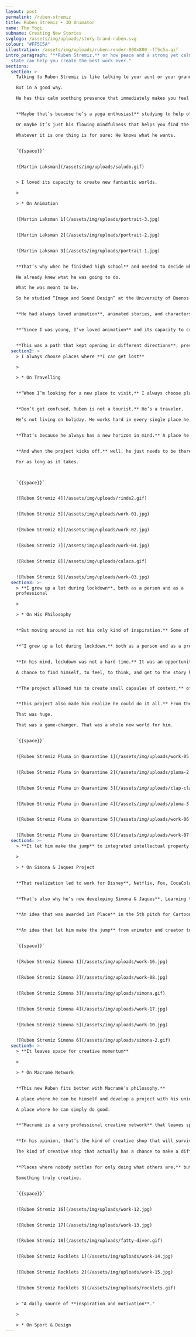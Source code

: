 ```yaml
---
layout: post
permalink: /ruben-stremiz
title: Ruben Stremiz • 3D Animator
name: The Yogi
subname: Creating New Stories
svglogo: /assets/img/uploads/story-brand-ruben.svg
colour: "#FF5C5A"
illustration: /assets/img/uploads/ruben-render-800x800_-ff5c5a.gif
intro_paragraph: "**Ruben Stremiz,** or how peace and a strong yet calm mental
  state can help you create the best work ever."
sections:
  section: >-
    Talking to Ruben Stremiz is like talking to your aunt or your grandmother.

    But in a good way.

    He has this calm soothing presence that immediately makes you feel good.


    **Maybe that’s because he’s a yoga enthusiast** studying to help others practice at their best.

    Or maybe it’s just his flowing mindfulness that helps you find the perfect balance.

    Whatever it is one thing is for sure: He knows what he wants.


    `{{space}}`


    ![Martin Laksman](/assets/img/uploads/saludo.gif)


    > I loved its capacity to create new fantastic worlds.

    >

    > * On Animation


    ![Martin Laksman 1](/assets/img/uploads/portrait-3.jpg)


    ![Martin Laksman 2](/assets/img/uploads/portrait-2.jpg)


    ![Martin Laksman 3](/assets/img/uploads/portrait-1.jpg)


    **That’s why when he finished high school** and needed to decide what to study next, he did not think twice. 

    He already knew what he was going to do. 

    What he was meant to be. 

    So he studied “Image and Sound Design” at the University of Buenos Aires.


    **He had always loved animation**, animated stories, and characters, so his path was already clear.


    **“Since I was young, I’ve loved animation** and its capacity to create new fantastic worlds and incredible situations.”


    **This was a path that kept opening in different directions**, presenting choices, making him evolve, leading him from one place to the next. He traveled to different destinations while discovering cultures and new ways of doing and thinking.
  section2: >
    > I always choose places where **I can get lost**

    >

    > * On Travelling


    **“When I’m looking for a new place to visit,** I always choose places where I can get lost, where I don't understand the language. I love places that have a specific history and culture to explore and learn from. And if the city has a beach, that’s just an awesome bonus.”


    **Don’t get confused, Ruben is not a tourist.** He’s a traveler. 

    He’s not living on holiday. He works hard in every single place he visits.


    **That’s because he always has a new horizon in mind.** A place he would love to be living when developing a specific project.


    **And when the project kicks off,** well, he just needs to be there. 

    For as long as it takes. 



    `{{space}}`


    ![Ruben Stremiz 4](/assets/img/uploads/rinde2.gif)


    ![Ruben Stremiz 5](/assets/img/uploads/work-01.jpg)


    ![Ruben Stremiz 6](/assets/img/uploads/work-02.jpg)


    ![Ruben Stremiz 7](/assets/img/uploads/work-04.jpg)


    ![Ruben Stremiz 8](/assets/img/uploads/calaca.gif)


    ![Ruben Stremiz 9](/assets/img/uploads/work-03.jpg)
  section3: >-
    > **I grew up a lot during lockdown**, both as a person and as a
    professional

    >

    > * On His Philosophy


    **But moving around is not his only kind of inspiration.** Some of his best work was developed during lockdown when he was forced to be in one place for a long period of time. Alone.


    **“I grew up a lot during lockdown,** both as a person and as a professional.”


    **In his mind, lockdown was not a hard time.** It was an opportunity.

    A chance to find himself, to feel, to think, and get to the story he wanted to tell next. A time when he could immerse himself in a truly personal project: Pluma in Quarantine.


    **The project allowed him to create small capsules of content,** offering the world his unique and refreshing perspective of right and wrong.


    **This project also made him realize he could do it all.** From the idea to the script. From the storyboard to the final cut.

    That was huge.

    That was a game-changer. That was a whole new world for him. 


    `{{space}}`


    ![Ruben Stremiz Pluma in Quarantine 1](/assets/img/uploads/work-05.jpg)


    ![Ruben Stremiz Pluma in Quarantine 2](/assets/img/uploads/pluma-2.gif)


    ![Ruben Stremiz Pluma in Quarantine 3](/assets/img/uploads/clap-clap.gif)


    ![Ruben Stremiz Pluma in Quarantine 4](/assets/img/uploads/pluma-3.gif)


    ![Ruben Stremiz Pluma in Quarantine 5](/assets/img/uploads/work-06.jpg)


    ![Ruben Stremiz Pluma in Quarantine 6](/assets/img/uploads/work-07.jpg)
  section4: >-
    > **It let him make the jump** to integrated intellectual property producer

    >

    > * On Simona & Jaques Project


    **That realization led to work for Disney**, Netflix, Fox, CocaCola, AXN, Antena3, and Amazon, among others.


    **That’s also why he’s now developing Simona & Jaques**, Learning to hunt monsters; an animated series for a pretty well-known TV network.


    **An idea that was awarded 1st Place** in the 5th pitch for Cartoon Network at Chilemonos International Animation Festival, in 2020.


    **An idea that let him make the jump** from animator and creator to integrated intellectual property producer.


    `{{space}}`


    ![Ruben Stremiz Simona 1](/assets/img/uploads/work-16.jpg)


    ![Ruben Stremiz Simona 2](/assets/img/uploads/work-08.jpg)


    ![Ruben Stremiz Simona 3](/assets/img/uploads/simona.gif)


    ![Ruben Stremiz Simona 4](/assets/img/uploads/work-17.jpg)


    ![Ruben Stremiz Simona 5](/assets/img/uploads/work-10.jpg)


    ![Ruben Stremiz Simona 6](/assets/img/uploads/simona-2.gif)
  section5: >-
    > **It leaves space for creative momentum**

    >

    > * On Macramè Network


    **This new Ruben fits better with Macramè’s philosophy.**

    A place where he can be himself and develop a project with his unique touch. A place where he can be appreciated for what he is, not only for what he does. 

    A place where he can simply do good.


    **“Macramè is a very professional creative network** that leaves space for creative momentum. Space to explore and play with the endless possibilities of design and animation. And that shows in the outcome.”


    **In his opinion, that’s the kind of creative shop that will survive.** 

    The kind of creative shop that actually has a chance to make a difference. 


    **Places where nobody settles for only doing what others are,** but driven to do something completely different. Something unique, risky, unconventional.

    Something truly creative. 


    `{{space}}`


    ![Ruben Stremiz 16](/assets/img/uploads/work-12.jpg)


    ![Ruben Stremiz 17](/assets/img/uploads/work-13.jpg)


    ![Ruben Stremiz 18](/assets/img/uploads/fatty-diver.gif)


    ![Ruben Stremiz Rocklets 1](/assets/img/uploads/work-14.jpg)


    ![Ruben Stremiz Rocklets 2](/assets/img/uploads/work-15.jpg)


    ![Ruben Stremiz Rocklets 3](/assets/img/uploads/rocklets.gif)


    > "A daily source of **inspiration and motivation**."

    >

    > * On Sport & Design
---
```

